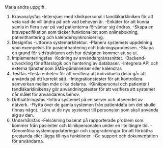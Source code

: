 Maria andra uppgift
1. Kravanalysfas
-Intervjuer med klinikpersonal i tandläkarkliniken för att veta vad de vill ändra på och vad behoven är.
-Enkäter för att kunna samla in flera svar på vad patienterna förväntar sig ändras.
-Skapa en kravspecifikation som täcker funktionalitet som onlinebokning, patienthantering och kalendersynkronisering.
2. Designfas
-Utforma systemarkitektur.
-Planera systemets uppdelning som exempelvis för pasienthantering och bokningsprocessen.
-Skapa en grund för sidstrukturen och hur designen kommer att se ut.
3. Implementeringsfas
-Kodning av användargränssnittet.
-Backend-utveckling för affärslogik och hantering av databaser.
-Integrera API och externa tjänster som SMS-påminnelser eller kalendrar.
4. Testfas
-Testa enheten för att verifiera att individuella delar går att använda på ett korrekt sätt.
-Integrationstester för att kontrollera samverkan mellan mde olika delarna.
-Klinikpersonal och patienter i tandläkarklinikensy gör användningstester för att verifiera att systemet når målet för användarens behov.
5. Driftsättningsfas
-Införa systemet på en server och utseendet av nätverk.
-Flytta över de gamla systemen från patientdata om det skulle finnas något.
-Lära ut de nya systemet till personalen som skall använda sig av den.
6. Underhållsfas
-Felsökning baserat på rapporterade problem som kommer från pasienter och klinikpersonalen under en lite längre tid.
-Genomföra systemuppdateringar och uppgraderingar för att förbättra prestanda eller lägga till nya funktioner.
-Ge support och dokumentation för användarna.